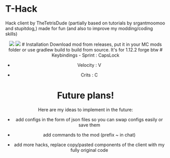 # T-Hack
Hack client by TheTetrisDude (partially based on tutorials by srgantmoomoo and stupitdog,) made for fun (and also to improve my modding/coding skills)
<div align="center">
  <img src="https://img.shields.io/github/last-commit/TetrisLitHub/T-Hack">
  <img src="https://img.shields.io/github/downloads/TetrisLitHub/T-Hack/total">
# Installation
Download mod from releases, put it in your MC mods folder or use gradlew build to build from source. It's for 1.12.2 forge btw
# Keybindings
- Sprint : CapsLock 

- Velocity : V 

- Crits : C 

# Future plans!
Here are my ideas to implement in the future:

- add configs in the form of json files so you can swap configs easily or save them

- add commands to the mod (prefix ~ in chat)

- add more hacks, replace copy/pasted components of the client with my fully original code
